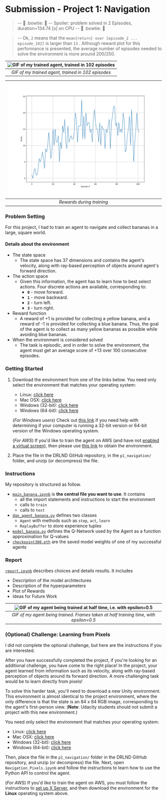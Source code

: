 # Submission - Project 1: Navigation

>-- :banana: :bowtie: :banana:  -- Spoiler: problem solved in 2 Episodes, duration=134.74 [s] on CPU --  :banana: :bowtie: :banana: 

>-- Ok, `2` means that the `mean{return} over [episode_2 ... episode_102]` is larger than `13` . Although reward plot for this performance is presented, the average number of episodes needed to solve the environment is more around 200/250.

| ![GIF of my trained agent, trained in 102 episodes](report_submission/demo_banana.gif "GIF of my trained agent, trained in 102 episodes")  | 
|:--:| 
| *GIF of my trained agent, trained in 102 episodes* |

| ![Rewards during training](report_submission/2.svg "Rewards during training")  | 
|:--:| 
| *Rewards during training* |

### Problem Setting
For this project, I had to train an agent to navigate and collect bananas in a large, square world.  

#### Details about the environment
-  The state space
    - The state space has 37 dimensions and contains the agent's velocity, along with ray-based perception of objects around agent's forward direction.
-  The action space
    - Given this information, the agent has to learn how to best select actions.  Four discrete actions are available, corresponding to:
        - **`0`** - move forward.
        - **`1`** - move backward.
        - **`2`** - turn left.
        - **`3`** - turn right.
-  Reward function
    - A reward of +1 is provided for collecting a yellow banana, and a reward of -1 is provided for collecting a blue banana.  Thus, the goal of the agent is to collect as many yellow bananas as possible while avoiding blue bananas.  
-  When the environment is considered solved
    - The task is episodic, and in order to solve the environment, the agent must get an average score of +13 over 100 consecutive episodes.

### Getting Started
1. Download the environment from one of the links below.  You need only select the environment that matches your operating system:
    - Linux: [click here](https://s3-us-west-1.amazonaws.com/udacity-drlnd/P1/Banana/Banana_Linux.zip)
    - Mac OSX: [click here](https://s3-us-west-1.amazonaws.com/udacity-drlnd/P1/Banana/Banana.app.zip)
    - Windows (32-bit): [click here](https://s3-us-west-1.amazonaws.com/udacity-drlnd/P1/Banana/Banana_Windows_x86.zip)
    - Windows (64-bit): [click here](https://s3-us-west-1.amazonaws.com/udacity-drlnd/P1/Banana/Banana_Windows_x86_64.zip)
    
    (_For Windows users_) Check out [this link](https://support.microsoft.com/en-us/help/827218/how-to-determine-whether-a-computer-is-running-a-32-bit-version-or-64) if you need help with determining if your computer is running a 32-bit version or 64-bit version of the Windows operating system.

    (_For AWS_) If you'd like to train the agent on AWS (and have not [enabled a virtual screen](https://github.com/Unity-Technologies/ml-agents/blob/master/docs/Training-on-Amazon-Web-Service.md)), then please use [this link](https://s3-us-west-1.amazonaws.com/udacity-drlnd/P1/Banana/Banana_Linux_NoVis.zip) to obtain the environment.

2. Place the file in the DRLND GitHub repository, in the `p1_navigation/` folder, and unzip (or decompress) the file. 


### Instructions
My repository is structured as follow.
- [`main_banana.ipynb`](src_submission/main_banana.ipynb) is **the central file you want to use**. It contains
    - all the import statements and instructions to start the environment
    - calls to `train`
    - calls to `test`
- [`dqn_agent_banana.py`](src_submission/dqn_agent_banana.py) defines two classes
    - `Agent` with methods such as `step`, `act`, `learn` 
    - `ReplayBuffer` to store experience tuples 
- [`model_banana.py`](src_submission/model_banana.py) defines the Q-Network used by the Agent as a function approximation for Q-values
- [`checkpoint380.pth`](src_submission/checkpoint380.pth) are the saved model weights of one of my successful agents

### Report
[`report.ipynb`](report.ipynb) describes choices and details results. It includes
- Description of the model architectures 
- Description of the hyperparameters
- Plot of Rewards
- Ideas for Future Work

| ![GIF of my agent being trained at half time, i.e. with epsilon=0.5](report_submission/training-eps-50-percent.gif "training-eps-50-percent") | 
|:--:| 
| *GIF of my agent being trained. Frames taken at half training time, with epsilon=0.5* |


### (Optional) Challenge: Learning from Pixels

I did not complete the optional challenge, but here are the instructions if you are interested.

After you have successfully completed the project, if you're looking for an additional challenge, you have come to the right place!  In the project, your agent learned from information such as its velocity, along with ray-based perception of objects around its forward direction.  A more challenging task would be to learn directly from pixels!

To solve this harder task, you'll need to download a new Unity environment.  This environment is almost identical to the project environment, where the only difference is that the state is an 84 x 84 RGB image, corresponding to the agent's first-person view.  (**Note**: Udacity students should not submit a project with this new environment.)

You need only select the environment that matches your operating system:
- Linux: [click here](https://s3-us-west-1.amazonaws.com/udacity-drlnd/P1/Banana/VisualBanana_Linux.zip)
- Mac OSX: [click here](https://s3-us-west-1.amazonaws.com/udacity-drlnd/P1/Banana/VisualBanana.app.zip)
- Windows (32-bit): [click here](https://s3-us-west-1.amazonaws.com/udacity-drlnd/P1/Banana/VisualBanana_Windows_x86.zip)
- Windows (64-bit): [click here](https://s3-us-west-1.amazonaws.com/udacity-drlnd/P1/Banana/VisualBanana_Windows_x86_64.zip)

Then, place the file in the `p1_navigation/` folder in the DRLND GitHub repository, and unzip (or decompress) the file.  Next, open `Navigation_Pixels.ipynb` and follow the instructions to learn how to use the Python API to control the agent.

(_For AWS_) If you'd like to train the agent on AWS, you must follow the instructions to [set up X Server](https://github.com/Unity-Technologies/ml-agents/blob/master/docs/Training-on-Amazon-Web-Service.md), and then download the environment for the **Linux** operating system above.

